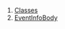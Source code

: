 1.  [Classes](views_after_auth_screens_events_event_info_body/#classes)
2.  [EventInfoBody](views_after_auth_screens_events_event_info_body/EventInfoBody-class.html)
